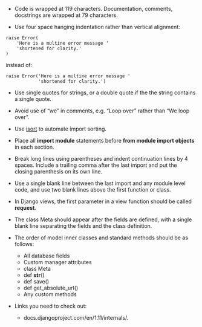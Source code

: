- Code is wrapped at 119 characters. Documentation, comments, docstrings are wrapped at 79 characters.

- Use four space hanging indentation rather than vertical alignment:
```
raise Error(
    'Here is a multine error message '
    'shortened for clarity.'
)
```

instead of:

```
raise Error('Here is a multine error message '
            'shortened for clarity.')
```

- Use single quotes for strings, or a double quote if the the string contains a single quote.

- Avoid use of “we” in comments, e.g. “Loop over” rather than “We loop over”.

- Use [isort](https://github.com/timothycrosley/isort#readme) to automate import sorting.

- Place all **import module** statements before **from module import objects** in each section.

- Break long lines using parentheses and indent continuation lines by 4 spaces. Include a trailing comma after the last import and put the closing parenthesis on its own line.

- Use a single blank line between the last import and any module level code, and use two blank lines above the first function or class.

- In Django views, the first parameter in a view function should be called **request**.

- The class Meta should appear after the fields are defined, with a single blank line separating the fields and the class definition.

- The order of model inner classes and standard methods should be as follows:
    - All database fields
    - Custom manager attributes
    - class Meta
    - def __str__()
    - def save()
    - def get_absolute_url()
    - Any custom methods
    
 - Links you need to check out:
 
    - docs.djangoproject.com/en/1.11/internals/.
